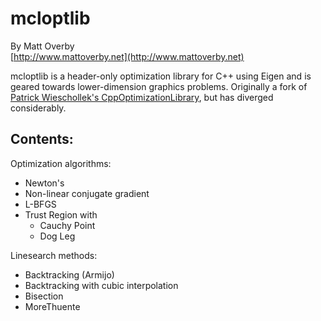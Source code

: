 # mcloptlib

By Matt Overby  
[http://www.mattoverby.net](http://www.mattoverby.net)

mcloptlib is a header-only optimization library for C++ using Eigen and is geared towards lower-dimension graphics problems.
Originally a fork of [Patrick Wieschollek's CppOptimizationLibrary](https://github.com/PatWie/CppNumericalSolvers), but has diverged considerably.

## Contents:

Optimization algorithms:
- Newton's
- Non-linear conjugate gradient
- L-BFGS
- Trust Region with
  - Cauchy Point
  - Dog Leg

Linesearch methods:
- Backtracking (Armijo)
- Backtracking with cubic interpolation
- Bisection
- MoreThuente
